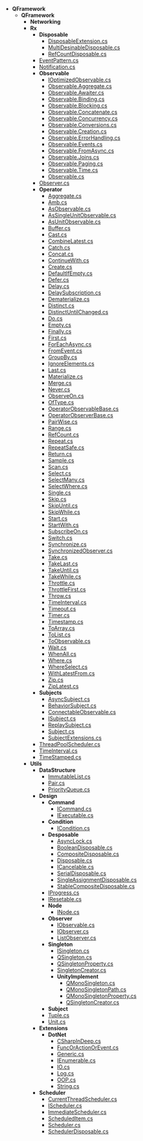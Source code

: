 - __QFramework__
  - __QFramework__
    - __Networking__
    - __Rx__
      - __Disposable__
        - [DisposableExtension.cs](QFramework/QFramework/Rx/Disposable/DisposableExtension.cs)
        - [MultiDesinableDisposable.cs](QFramework/QFramework/Rx/Disposable/MultiDesinableDisposable.cs)
        - [RefCountDisposable.cs](QFramework/QFramework/Rx/Disposable/RefCountDisposable.cs)
      - [EventPattern.cs](QFramework/QFramework/Rx/EventPattern.cs)
      - [Notification.cs](QFramework/QFramework/Rx/Notification.cs)
      - __Observable__
        - [IOptimizedObservable.cs](QFramework/QFramework/Rx/Observable/IOptimizedObservable.cs)
        - [Observable.Aggregate.cs](QFramework/QFramework/Rx/Observable/Observable.Aggregate.cs)
        - [Observable.Awaiter.cs](QFramework/QFramework/Rx/Observable/Observable.Awaiter.cs)
        - [Observable.Binding.cs](QFramework/QFramework/Rx/Observable/Observable.Binding.cs)
        - [Observable.Blocking.cs](QFramework/QFramework/Rx/Observable/Observable.Blocking.cs)
        - [Observable.Concatenate.cs](QFramework/QFramework/Rx/Observable/Observable.Concatenate.cs)
        - [Observable.Concurrency.cs](QFramework/QFramework/Rx/Observable/Observable.Concurrency.cs)
        - [Observable.Conversions.cs](QFramework/QFramework/Rx/Observable/Observable.Conversions.cs)
        - [Observable.Creation.cs](QFramework/QFramework/Rx/Observable/Observable.Creation.cs)
        - [Observable.ErrorHandling.cs](QFramework/QFramework/Rx/Observable/Observable.ErrorHandling.cs)
        - [Observable.Events.cs](QFramework/QFramework/Rx/Observable/Observable.Events.cs)
        - [Observable.FromAsync.cs](QFramework/QFramework/Rx/Observable/Observable.FromAsync.cs)
        - [Observable.Joins.cs](QFramework/QFramework/Rx/Observable/Observable.Joins.cs)
        - [Observable.Paging.cs](QFramework/QFramework/Rx/Observable/Observable.Paging.cs)
        - [Observable.Time.cs](QFramework/QFramework/Rx/Observable/Observable.Time.cs)
        - [Observable.cs](QFramework/QFramework/Rx/Observable/Observable.cs)
      - [Observer.cs](QFramework/QFramework/Rx/Observer.cs)
      - __Operator__
        - [Aggregate.cs](QFramework/QFramework/Rx/Operator/Aggregate.cs)
        - [Amb.cs](QFramework/QFramework/Rx/Operator/Amb.cs)
        - [AsObservable.cs](QFramework/QFramework/Rx/Operator/AsObservable.cs)
        - [AsSingleUnitObservable.cs](QFramework/QFramework/Rx/Operator/AsSingleUnitObservable.cs)
        - [AsUnitObservable.cs](QFramework/QFramework/Rx/Operator/AsUnitObservable.cs)
        - [Buffer.cs](QFramework/QFramework/Rx/Operator/Buffer.cs)
        - [Cast.cs](QFramework/QFramework/Rx/Operator/Cast.cs)
        - [CombineLatest.cs](QFramework/QFramework/Rx/Operator/CombineLatest.cs)
        - [Catch.cs](QFramework/QFramework/Rx/Operator/Catch.cs)
        - [Concat.cs](QFramework/QFramework/Rx/Operator/Concat.cs)
        - [ContinueWith.cs](QFramework/QFramework/Rx/Operator/ContinueWith.cs)
        - [Create.cs](QFramework/QFramework/Rx/Operator/Create.cs)
        - [DefaultIfEmpty.cs](QFramework/QFramework/Rx/Operator/DefaultIfEmpty.cs)
        - [Defer.cs](QFramework/QFramework/Rx/Operator/Defer.cs)
        - [Delay.cs](QFramework/QFramework/Rx/Operator/Delay.cs)
        - [DelaySubscription.cs](QFramework/QFramework/Rx/Operator/DelaySubscription.cs)
        - [Dematerialize.cs](QFramework/QFramework/Rx/Operator/Dematerialize.cs)
        - [Distinct.cs](QFramework/QFramework/Rx/Operator/Distinct.cs)
        - [DistinctUntilChanged.cs](QFramework/QFramework/Rx/Operator/DistinctUntilChanged.cs)
        - [Do.cs](QFramework/QFramework/Rx/Operator/Do.cs)
        - [Empty.cs](QFramework/QFramework/Rx/Operator/Empty.cs)
        - [Finally.cs](QFramework/QFramework/Rx/Operator/Finally.cs)
        - [First.cs](QFramework/QFramework/Rx/Operator/First.cs)
        - [ForEachAsync.cs](QFramework/QFramework/Rx/Operator/ForEachAsync.cs)
        - [FromEvent.cs](QFramework/QFramework/Rx/Operator/FromEvent.cs)
        - [GroupBy.cs](QFramework/QFramework/Rx/Operator/GroupBy.cs)
        - [IgnoreElements.cs](QFramework/QFramework/Rx/Operator/IgnoreElements.cs)
        - [Last.cs](QFramework/QFramework/Rx/Operator/Last.cs)
        - [Materialize.cs](QFramework/QFramework/Rx/Operator/Materialize.cs)
        - [Merge.cs](QFramework/QFramework/Rx/Operator/Merge.cs)
        - [Never.cs](QFramework/QFramework/Rx/Operator/Never.cs)
        - [ObserveOn.cs](QFramework/QFramework/Rx/Operator/ObserveOn.cs)
        - [OfType.cs](QFramework/QFramework/Rx/Operator/OfType.cs)
        - [OperatorObservableBase.cs](QFramework/QFramework/Rx/Operator/OperatorObservableBase.cs)
        - [OperatorObserverBase.cs](QFramework/QFramework/Rx/Operator/OperatorObserverBase.cs)
        - [PairWise.cs](QFramework/QFramework/Rx/Operator/PairWise.cs)
        - [Range.cs](QFramework/QFramework/Rx/Operator/Range.cs)
        - [RefCount.cs](QFramework/QFramework/Rx/Operator/RefCount.cs)
        - [Repeat.cs](QFramework/QFramework/Rx/Operator/Repeat.cs)
        - [RepeatSafe.cs](QFramework/QFramework/Rx/Operator/RepeatSafe.cs)
        - [Return.cs](QFramework/QFramework/Rx/Operator/Return.cs)
        - [Sample.cs](QFramework/QFramework/Rx/Operator/Sample.cs)
        - [Scan.cs](QFramework/QFramework/Rx/Operator/Scan.cs)
        - [Select.cs](QFramework/QFramework/Rx/Operator/Select.cs)
        - [SelectMany.cs](QFramework/QFramework/Rx/Operator/SelectMany.cs)
        - [SelectWhere.cs](QFramework/QFramework/Rx/Operator/SelectWhere.cs)
        - [Single.cs](QFramework/QFramework/Rx/Operator/Single.cs)
        - [Skip.cs](QFramework/QFramework/Rx/Operator/Skip.cs)
        - [SkipUntil.cs](QFramework/QFramework/Rx/Operator/SkipUntil.cs)
        - [SkipWhile.cs](QFramework/QFramework/Rx/Operator/SkipWhile.cs)
        - [Start.cs](QFramework/QFramework/Rx/Operator/Start.cs)
        - [StartWith.cs](QFramework/QFramework/Rx/Operator/StartWith.cs)
        - [SubscribeOn.cs](QFramework/QFramework/Rx/Operator/SubscribeOn.cs)
        - [Switch.cs](QFramework/QFramework/Rx/Operator/Switch.cs)
        - [Synchronize.cs](QFramework/QFramework/Rx/Operator/Synchronize.cs)
        - [SynchronizedObserver.cs](QFramework/QFramework/Rx/Operator/SynchronizedObserver.cs)
        - [Take.cs](QFramework/QFramework/Rx/Operator/Take.cs)
        - [TakeLast.cs](QFramework/QFramework/Rx/Operator/TakeLast.cs)
        - [TakeUntil.cs](QFramework/QFramework/Rx/Operator/TakeUntil.cs)
        - [TakeWhile.cs](QFramework/QFramework/Rx/Operator/TakeWhile.cs)
        - [Throttle.cs](QFramework/QFramework/Rx/Operator/Throttle.cs)
        - [ThrottleFirst.cs](QFramework/QFramework/Rx/Operator/ThrottleFirst.cs)
        - [Throw.cs](QFramework/QFramework/Rx/Operator/Throw.cs)
        - [TimeInterval.cs](QFramework/QFramework/Rx/Operator/TimeInterval.cs)
        - [Timeout.cs](QFramework/QFramework/Rx/Operator/Timeout.cs)
        - [Timer.cs](QFramework/QFramework/Rx/Operator/Timer.cs)
        - [Timestamp.cs](QFramework/QFramework/Rx/Operator/Timestamp.cs)
        - [ToArray.cs](QFramework/QFramework/Rx/Operator/ToArray.cs)
        - [ToList.cs](QFramework/QFramework/Rx/Operator/ToList.cs)
        - [ToObservable.cs](QFramework/QFramework/Rx/Operator/ToObservable.cs)
        - [Wait.cs](QFramework/QFramework/Rx/Operator/Wait.cs)
        - [WhenAll.cs](QFramework/QFramework/Rx/Operator/WhenAll.cs)
        - [Where.cs](QFramework/QFramework/Rx/Operator/Where.cs)
        - [WhereSelect.cs](QFramework/QFramework/Rx/Operator/WhereSelect.cs)
        - [WithLatestFrom.cs](QFramework/QFramework/Rx/Operator/WithLatestFrom.cs)
        - [Zip.cs](QFramework/QFramework/Rx/Operator/Zip.cs)
        - [ZipLatest.cs](QFramework/QFramework/Rx/Operator/ZipLatest.cs)
      - __Subjects__
        - [AsyncSubject.cs](QFramework/QFramework/Rx/Subjects/AsyncSubject.cs)
        - [BehaviorSubject.cs](QFramework/QFramework/Rx/Subjects/BehaviorSubject.cs)
        - [ConnectableObservable.cs](QFramework/QFramework/Rx/Subjects/ConnectableObservable.cs)
        - [ISubject.cs](QFramework/QFramework/Rx/Subjects/ISubject.cs)
        - [ReplaySubject.cs](QFramework/QFramework/Rx/Subjects/ReplaySubject.cs)
        - [Subject.cs](QFramework/QFramework/Rx/Subjects/Subject.cs)
        - [SubjectExtensions.cs](QFramework/QFramework/Rx/Subjects/SubjectExtensions.cs)
      - [ThreadPoolScheduler.cs](QFramework/QFramework/Rx/ThreadPoolScheduler.cs)
      - [TimeInterval.cs](QFramework/QFramework/Rx/TimeInterval.cs)
      - [TimeStamped.cs](QFramework/QFramework/Rx/TimeStamped.cs)
    - __Utils__
      - __DataStructure__
        - [ImmutableList.cs](QFramework/QFramework/Utils/DataStructure/ImmutableList.cs)
        - [Pair.cs](QFramework/QFramework/Utils/DataStructure/Pair.cs)
        - [PriorityQueue.cs](QFramework/QFramework/Utils/DataStructure/PriorityQueue.cs)
      - __Design__
        - __Command__
          - [ICommand.cs](QFramework/QFramework/Utils/Design/Command/ICommand.cs)
          - [IExecutable.cs](QFramework/QFramework/Utils/Design/Command/IExecutable.cs)
        - __Condition__
          - [ICondition.cs](QFramework/QFramework/Utils/Design/Condition/ICondition.cs)
        - __Desposable__
          - [AsyncLock.cs](QFramework/QFramework/Utils/Design/Desposable/AsyncLock.cs)
          - [BooleanDisposable.cs](QFramework/QFramework/Utils/Design/Desposable/BooleanDisposable.cs)
          - [CompositeDisposable.cs](QFramework/QFramework/Utils/Design/Desposable/CompositeDisposable.cs)
          - [Disposable.cs](QFramework/QFramework/Utils/Design/Desposable/Disposable.cs)
          - [ICancelable.cs](QFramework/QFramework/Utils/Design/Desposable/ICancelable.cs)
          - [SerialDisposable.cs](QFramework/QFramework/Utils/Design/Desposable/SerialDisposable.cs)
          - [SingleAssignmentDisposable.cs](QFramework/QFramework/Utils/Design/Desposable/SingleAssignmentDisposable.cs)
          - [StableCompositeDisposable.cs](QFramework/QFramework/Utils/Design/Desposable/StableCompositeDisposable.cs)
        - [IProgress.cs](QFramework/QFramework/Utils/Design/IProgress.cs)
        - [IResetable.cs](QFramework/QFramework/Utils/Design/IResetable.cs)
        - __Node__
          - [INode.cs](QFramework/QFramework/Utils/Design/Node/INode.cs)
        - __Observer__
          - [IObservable.cs](QFramework/QFramework/Utils/Design/Observer/IObservable.cs)
          - [IObserver.cs](QFramework/QFramework/Utils/Design/Observer/IObserver.cs)
          - [ListObserver.cs](QFramework/QFramework/Utils/Design/Observer/ListObserver.cs)
        - __Singleton__
          - [ISingleton.cs](QFramework/QFramework/Utils/Design/Singleton/ISingleton.cs)
          - [QSingleton.cs](QFramework/QFramework/Utils/Design/Singleton/QSingleton.cs)
          - [QSingletonProperty.cs](QFramework/QFramework/Utils/Design/Singleton/QSingletonProperty.cs)
          - [SingletonCreator.cs](QFramework/QFramework/Utils/Design/Singleton/SingletonCreator.cs)
          - __UnityImplement__
            - [QMonoSingleton.cs](QFramework/QFramework/Utils/Design/Singleton/UnityImplement/QMonoSingleton.cs)
            - [QMonoSingletonPath.cs](QFramework/QFramework/Utils/Design/Singleton/UnityImplement/QMonoSingletonPath.cs)
            - [QMonoSingletonProperty.cs](QFramework/QFramework/Utils/Design/Singleton/UnityImplement/QMonoSingletonProperty.cs)
            - [QSingletonCreator.cs](QFramework/QFramework/Utils/Design/Singleton/UnityImplement/QSingletonCreator.cs)
        - __Subject__
        - [Tuple.cs](QFramework/QFramework/Utils/Design/Tuple.cs)
        - [Unit.cs](QFramework/QFramework/Utils/Design/Unit.cs)
      - __Extensions__
        - __DotNet__
          - [CSharpInDeep.cs](QFramework/QFramework/Utils/Extensions/DotNet/CSharpInDeep.cs)
          - [FuncOrActionOrEvent.cs](QFramework/QFramework/Utils/Extensions/DotNet/FuncOrActionOrEvent.cs)
          - [Generic.cs](QFramework/QFramework/Utils/Extensions/DotNet/Generic.cs)
          - [IEnumerable.cs](QFramework/QFramework/Utils/Extensions/DotNet/IEnumerable.cs)
          - [IO.cs](QFramework/QFramework/Utils/Extensions/DotNet/IO.cs)
          - [Log.cs](QFramework/QFramework/Utils/Extensions/DotNet/Log.cs)
          - [OOP.cs](QFramework/QFramework/Utils/Extensions/DotNet/OOP.cs)
          - [String.cs](QFramework/QFramework/Utils/Extensions/DotNet/String.cs)
      - __Scheduler__
        - [CurrentThreadScheduler.cs](QFramework/QFramework/Utils/Scheduler/CurrentThreadScheduler.cs)
        - [IScheduler.cs](QFramework/QFramework/Utils/Scheduler/IScheduler.cs)
        - [ImmediateScheduler.cs](QFramework/QFramework/Utils/Scheduler/ImmediateScheduler.cs)
        - [ScheduledItem.cs](QFramework/QFramework/Utils/Scheduler/ScheduledItem.cs)
        - [Scheduler.cs](QFramework/QFramework/Utils/Scheduler/Scheduler.cs)
        - [SchedulerDisposable.cs](QFramework/QFramework/Utils/Scheduler/SchedulerDisposable.cs)

